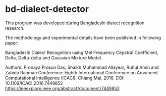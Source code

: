 # bd-dialect-detector
This program was developed during Bangladeshi dialect recognition research.

The methodology and experimental details have been published in following paper:

Bangladeshi Dialect Recognition using Mel Frequency Cepstral Coefficient, Delta, Delta-delta and Gaussian Mixture Model. 

Authors: Pronaya Prosun Das, Shaikh Muhammad Allayear, Ruhul Amin and Zahida Rahman
Conference: Eighth International Conference on Advanced Computational Intelligence (ICACI), Chiang Mai, 2016.
DOI: 10.1109/ICACI.2016.7449852
https://ieeexplore.ieee.org/abstract/document/7449852


